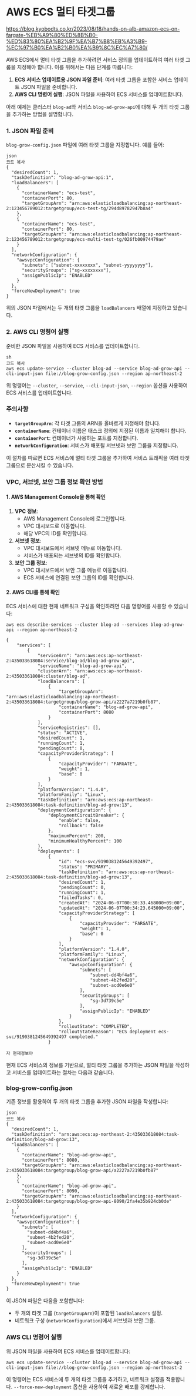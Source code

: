 # AWS ECS 멀티 타겟그룹

https://blog.kyobodts.co.kr/2023/08/18/hands-on-alb-amazon-ecs-on-fargate-%EB%A9%80%ED%8B%B0-%ED%83%80%EA%B2%9F%EA%B7%B8%EB%A3%B9-%EC%97%B0%EA%B2%B0%EA%B9%8C%EC%A7%80/

AWS ECS에서 멀티 타겟 그룹을 추가하려면 서비스 정의를 업데이트하여 여러 타겟 그룹을 지정해야 합니다. 이를 위해서는 다음 단계를 따릅니다:

1. **ECS 서비스 업데이트용 JSON 파일 준비**: 여러 타겟 그룹을 포함한 서비스 업데이트 JSON 파일을 준비합니다.
2. **AWS CLI 명령어 실행**: JSON 파일을 사용하여 ECS 서비스를 업데이트합니다.

아래 예제는 클러스터 `blog-ad`와 서비스 `blog-ad-grow-api`에 대해 두 개의 타겟 그룹을 추가하는 방법을 설명합니다.

### 1. JSON 파일 준비

`blog-grow-config.json` 파일에 여러 타겟 그룹을 지정합니다. 예를 들어:

```
json
코드 복사
{
  "desiredCount": 1,
  "taskDefinition": "blog-ad-grow-api:1",
  "loadBalancers": [
    {
      "containerName": "ecs-test",
      "containerPort": 80,
      "targetGroupArn": "arn:aws:elasticloadbalancing:ap-northeast-2:123456789012:targetgroup/ecs-test-tg/294d89782947b8a4"
    },
    {
      "containerName": "ecs-test",
      "containerPort": 80,
      "targetGroupArn": "arn:aws:elasticloadbalancing:ap-northeast-2:123456789012:targetgroup/ecs-multi-test-tg/026fb00974479ae"
    }
  ],
  "networkConfiguration": {
    "awsvpcConfiguration": {
      "subnets": ["subnet-xxxxxxxx", "subnet-yyyyyyyy"],
      "securityGroups": ["sg-xxxxxxxx"],
      "assignPublicIp": "ENABLED"
    }
  },
  "forceNewDeployment": true
}
```

위의 JSON 파일에서는 두 개의 타겟 그룹을 `loadBalancers` 배열에 지정하고 있습니다.

### 2. AWS CLI 명령어 실행

준비한 JSON 파일을 사용하여 ECS 서비스를 업데이트합니다.

```
sh
코드 복사
aws ecs update-service --cluster blog-ad --service blog-ad-grow-api --cli-input-json file://blog-grow-config.json --region ap-northeast-2
```

위 명령어는 `--cluster`, `--service`, `--cli-input-json`, `--region` 옵션을 사용하여 ECS 서비스를 업데이트합니다.

### 주의사항

- **`targetGroupArn`**: 각 타겟 그룹의 ARN을 올바르게 지정해야 합니다.
- **`containerName`**: 컨테이너 이름은 태스크 정의에 지정된 이름과 일치해야 합니다.
- **`containerPort`**: 컨테이너가 사용하는 포트를 지정합니다.
- **`networkConfiguration`**: 서비스가 배포될 서브넷과 보안 그룹을 지정합니다.

이 절차를 따르면 ECS 서비스에 멀티 타겟 그룹을 추가하여 서비스 트래픽을 여러 타겟 그룹으로 분산시킬 수 있습니다.





### VPC, 서브넷, 보안 그룹 정보 확인 방법

#### 1. AWS Management Console을 통해 확인

1. **VPC 정보**:
   - AWS Management Console에 로그인합니다.
   - VPC 대시보드로 이동합니다.
   - 해당 VPC의 ID를 확인합니다.
2. **서브넷 정보**:
   - VPC 대시보드에서 서브넷 메뉴로 이동합니다.
   - 서비스가 배포되는 서브넷의 ID를 확인합니다.
3. **보안 그룹 정보**:
   - VPC 대시보드에서 보안 그룹 메뉴로 이동합니다.
   - ECS 서비스에 연결된 보안 그룹의 ID를 확인합니다.



#### 2. AWS CLI를 통해 확인

ECS 서비스에 대한 현재 네트워크 구성을 확인하려면 다음 명령어를 사용할 수 있습니다:

```
aws ecs describe-services --cluster blog-ad --services blog-ad-grow-api --region ap-northeast-2
```



```
{
    "services": [
        {
            "serviceArn": "arn:aws:ecs:ap-northeast-2:435033618084:service/blog-ad/blog-ad-grow-api",
            "serviceName": "blog-ad-grow-api",
            "clusterArn": "arn:aws:ecs:ap-northeast-2:435033618084:cluster/blog-ad",
            "loadBalancers": [
                {
                    "targetGroupArn": "arn:aws:elasticloadbalancing:ap-northeast-2:435033618084:targetgroup/blog-grow-api/a2227a7219b0fb87",
                    "containerName": "blog-ad-grow-api",
                    "containerPort": 8080
                }
            ],
            "serviceRegistries": [],
            "status": "ACTIVE",
            "desiredCount": 1,
            "runningCount": 1,
            "pendingCount": 0,
            "capacityProviderStrategy": [
                {
                    "capacityProvider": "FARGATE",
                    "weight": 1,
                    "base": 0
                }
            ],
            "platformVersion": "1.4.0",
            "platformFamily": "Linux",
            "taskDefinition": "arn:aws:ecs:ap-northeast-2:435033618084:task-definition/blog-ad-grow:13",
            "deploymentConfiguration": {
                "deploymentCircuitBreaker": {
                    "enable": false,
                    "rollback": false
                },
                "maximumPercent": 200,
                "minimumHealthyPercent": 100
            },
            "deployments": [
                {
                    "id": "ecs-svc/9190381245649392497",
                    "status": "PRIMARY",
                    "taskDefinition": "arn:aws:ecs:ap-northeast-2:435033618084:task-definition/blog-ad-grow:13",
                    "desiredCount": 1,
                    "pendingCount": 0,
                    "runningCount": 1,
                    "failedTasks": 0,
                    "createdAt": "2024-06-07T00:30:33.468000+09:00",
                    "updatedAt": "2024-06-07T00:34:23.645000+09:00",
                    "capacityProviderStrategy": [
                        {
                            "capacityProvider": "FARGATE",
                            "weight": 1,
                            "base": 0
                        }
                    ],
                    "platformVersion": "1.4.0",
                    "platformFamily": "Linux",
                    "networkConfiguration": {
                        "awsvpcConfiguration": {
                            "subnets": [
                                "subnet-dd4bf4a6",
                                "subnet-4b2fed20",
                                "subnet-acd0e6e0"
                            ],
                            "securityGroups": [
                                "sg-3d739c5e"
                            ],
                            "assignPublicIp": "ENABLED"
                        }
                    },
                    "rolloutState": "COMPLETED",
                    "rolloutStateReason": "ECS deployment ecs-svc/9190381245649392497 completed."
                }

자 현재정보야
```





현재 ECS 서비스의 정보를 기반으로, 멀티 타겟 그룹을 추가하는 JSON 파일을 작성하고 서비스를 업데이트하는 절차는 다음과 같습니다.

### blog-grow-config.json

기존 정보를 활용하여 두 개의 타겟 그룹을 추가한 JSON 파일을 작성합니다:

```
json
코드 복사
{
  "desiredCount": 1,
  "taskDefinition": "arn:aws:ecs:ap-northeast-2:435033618084:task-definition/blog-ad-grow:13",
  "loadBalancers": [
    {
      "containerName": "blog-ad-grow-api",
      "containerPort": 8080,
      "targetGroupArn": "arn:aws:elasticloadbalancing:ap-northeast-2:435033618084:targetgroup/blog-grow-api/a2227a7219b0fb87"
    },
    {
      "containerName": "blog-ad-grow-api",
      "containerPort": 8090,
      "targetGroupArn": "arn:aws:elasticloadbalancing:ap-northeast-2:435033618084:targetgroup/blog-grow-api-8090/2fa4e35b924cb0de"
    }
  ],
  "networkConfiguration": {
    "awsvpcConfiguration": {
      "subnets": [
        "subnet-dd4bf4a6",
        "subnet-4b2fed20",
        "subnet-acd0e6e0"
      ],
      "securityGroups": [
        "sg-3d739c5e"
      ],
      "assignPublicIp": "ENABLED"
    }
  },
  "forceNewDeployment": true
}
```

이 JSON 파일은 다음을 포함합니다:

- 두 개의 타겟 그룹 (`targetGroupArn`)이 포함된 `loadBalancers` 설정.
- 네트워크 구성 (`networkConfiguration`)에서 서브넷과 보안 그룹.

### AWS CLI 명령어 실행

위 JSON 파일을 사용하여 ECS 서비스를 업데이트합니다:

```
aws ecs update-service --cluster blog-ad --service blog-ad-grow-api --cli-input-json file://blog-grow-config.json --region ap-northeast-2
```

이 명령어는 ECS 서비스에 두 개의 타겟 그룹을 추가하고, 네트워크 설정을 적용합니다. `--force-new-deployment` 옵션을 사용하여 새로운 배포를 강제합니다.